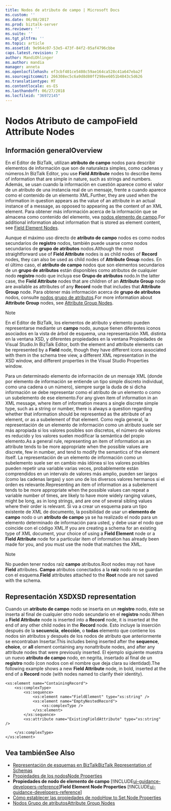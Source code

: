 ```yaml
---
title: Nodos de atributo de campo | Microsoft Docs
ms.custom: ''
ms.date: 06/08/2017
ms.prod: biztalk-server
ms.reviewer: ''
ms.suite: ''
ms.tgt_pltfrm: ''
ms.topic: article
ms.assetid: 9e964c07-53e5-473f-84f2-05af4796cbbe
caps.latest.revision: 7
author: MandiOhlinger
ms.author: mandia
manager: anneta
ms.openlocfilehash: ef3cbf401ce5408c59ae164ca528c41a647eba2f
ms.sourcegitcommit: 266308ec5c6a9d8d80ff298ee6051b4843c5d626
ms.translationtype: MT
ms.contentlocale: es-ES
ms.lasthandoff: 06/27/2018
ms.locfileid: "36972145"
---
```

# <a name="field-attribute-nodes"></a><span data-ttu-id="4e449-102">Nodos Atributo de campo</span><span class="sxs-lookup"><span data-stu-id="4e449-102">Field Attribute Nodes</span></span>

## <a name="overview"></a><span data-ttu-id="4e449-103">Información general</span><span class="sxs-lookup"><span data-stu-id="4e449-103">Overview</span></span>
<span data-ttu-id="4e449-104">En el Editor de BizTalk, utilizan **atributo de campo** nodos para describir elementos de información que son de naturaleza simples, como cadenas y números.</span><span class="sxs-lookup"><span data-stu-id="4e449-104">In BizTalk Editor, you use **Field Attribute** nodes to describe items of information that are simple in nature, such as strings and numbers.</span></span> <span data-ttu-id="4e449-105">Además, se usan cuando la información en cuestión aparece como el valor de un atributo de una instancia real de un mensaje, frente a cuando aparece como el contenido de un elemento XML.</span><span class="sxs-lookup"><span data-stu-id="4e449-105">Further, they are used when the information in question appears as the value of an attribute in an actual instance of a message, as opposed to appearing as the content of an XML element.</span></span> <span data-ttu-id="4e449-106">Para obtener más información acerca de la información que se almacena como contenido del elemento, vea [nodos elemento de campo](../core/field-element-nodes.md).</span><span class="sxs-lookup"><span data-stu-id="4e449-106">For additional information about information that is stored as element content, see [Field Element Nodes](../core/field-element-nodes.md).</span></span>  

 <span data-ttu-id="4e449-107">Aunque el máximo uso directo de **atributo de campo** nodos es como nodos secundarios de **registro** nodos, también puede usarse como nodos secundarios de **grupo de atributos** nodos.</span><span class="sxs-lookup"><span data-stu-id="4e449-107">Although the most straightforward use of **Field Attribute** nodes is as child nodes of **Record** nodes, they can also be used as child nodes of **Attribute Group** nodes.</span></span> <span data-ttu-id="4e449-108">En el último caso, el **atributo de campo** nodos que son elementos secundarios de un **grupo de atributos** están disponibles como atributos de cualquier nodo **registro** nodo que incluya ese  **Grupo de atributos** nodo.</span><span class="sxs-lookup"><span data-stu-id="4e449-108">In the latter case, the **Field Attribute** nodes that are children of an **Attribute Group** node are available as attributes of any **Record** node that includes that **Attribute Group** node.</span></span> <span data-ttu-id="4e449-109">Para obtener más información acerca de **grupo de atributos** nodos, consulte [nodos grupo de atributos](../core/attribute-group-nodes.md).</span><span class="sxs-lookup"><span data-stu-id="4e449-109">For more information about **Attribute Group** nodes, see [Attribute Group Nodes](../core/attribute-group-nodes.md).</span></span>  

> [!NOTE]
>  <span data-ttu-id="4e449-110">En el Editor de BizTalk, los elementos de atributo y elemento pueden representarse mediante un **campo** nodo, aunque tienen diferentes iconos asociados en la vista de árbol de esquema, una representación XML distinta en la ventana XSD, y diferentes propiedades en la ventana Propiedades de Visual Studio.</span><span class="sxs-lookup"><span data-stu-id="4e449-110">In BizTalk Editor, both the element and attribute elements can be represented by a **Field** node, though they have different icons associated with them in the schema tree view, a different XML representation in the XSD window, and different properties in the Visual Studio Properties window.</span></span>  

 <span data-ttu-id="4e449-111">Para un determinado elemento de información de un mensaje XML (donde por elemento de información se entiende un tipo simple discreto individual, como una cadena o un número), siempre surge la duda de si dicha información se debe representar como el atributo de un elemento o como un subelemento de ese elemento.</span><span class="sxs-lookup"><span data-stu-id="4e449-111">For any given item of information in an XML message, where item of information means a single discrete simple type, such as a string or number, there is always a question regarding whether that information should be represented as the attribute of an element, or as a subelement of that element.</span></span> <span data-ttu-id="4e449-112">Como regla general, la representación de un elemento de información como un atributo suele ser más apropiada si los valores posibles son discretos, el número de valores es reducido y los valores suelen modificar la semántica del propio elemento.</span><span class="sxs-lookup"><span data-stu-id="4e449-112">As a general rule, representing an item of information as an attribute tends to be more appropriate when the possible values are discrete, few in number, and tend to modify the semantics of the element itself.</span></span> <span data-ttu-id="4e449-113">La representación de un elemento de información como un subelemento suele ser en cambio más idónea si los valores posibles pueden repetir una variable varias veces, probablemente están comprendidos en un intervalo de valores más amplio, pueden ser largos (como las cadenas largas) y son uno de los diversos valores hermanos si el orden es relevante.</span><span class="sxs-lookup"><span data-stu-id="4e449-113">Representing an item of information as a subelement tends to be more appropriate when the possible values can repeat a variable number of times, are likely to have more widely ranging values, might be long, as in long strings, and are one of several sibling values where their order is relevant.</span></span> <span data-ttu-id="4e449-114">Si va a crear un esquema para un tipo existente de XML de documento, la posibilidad de usar un **elemento de campo** nodo o un **atributo de campo** ya se ha realizado el nodo para un elemento determinado de información para usted, y debe usar el nodo que coincide con el código XML.</span><span class="sxs-lookup"><span data-stu-id="4e449-114">If you are creating a schema for an existing type of XML document, your choice of using a **Field Element** node or a **Field Attribute** node for a particular item of information has already been made for you, and you must use the node that matches the XML.</span></span>  

> [!NOTE]
>  <span data-ttu-id="4e449-115">No pueden tener nodos raíz **campo** atributos.</span><span class="sxs-lookup"><span data-stu-id="4e449-115">Root nodes may not have **Field** attributes.</span></span> <span data-ttu-id="4e449-116">**Campo** atributos conectados a la **raíz** nodo no se guardan con el esquema.</span><span class="sxs-lookup"><span data-stu-id="4e449-116">**Field** attributes attached to the **Root** node are not saved with the schema.</span></span>  

## <a name="xsd-representation"></a><span data-ttu-id="4e449-117">Representación XSD</span><span class="sxs-lookup"><span data-stu-id="4e449-117">XSD representation</span></span>  
 <span data-ttu-id="4e449-118">Cuando un **atributo de campo** nodo se inserta en un **registro** nodo, éste se inserta al final de cualquier otro nodo secundario en el **registro** nodo.</span><span class="sxs-lookup"><span data-stu-id="4e449-118">When a **Field Attribute** node is inserted into a **Record** node, it is inserted at the end of any other child nodes in the **Record** node.</span></span> <span data-ttu-id="4e449-119">Esto incluye la inserción después de la **secuencia**, **elección**, o **todas** elemento que contiene los nodos sin atributos y después de los nodos de atributo que anteriormente se encontraban Insertar.</span><span class="sxs-lookup"><span data-stu-id="4e449-119">This includes being inserted after the **sequence**, **choice**, or **all** element containing any nonattribute nodes, and after any attribute nodes that were previously inserted.</span></span> <span data-ttu-id="4e449-120">El ejemplo siguiente muestra un nuevo **atributo de campo** nodo, en negrita, insertado al final de un **registro** nodo (con nodos con el nombre que deja clara su identidad).</span><span class="sxs-lookup"><span data-stu-id="4e449-120">The following example shows a new **Field Attribute** node, in bold, inserted at the end of a **Record** node (with nodes named to clarify their identity).</span></span>  

```  
<xs:element name="ContainingRecord">  
    <xs:complexType>  
        <xs:sequence>  
            <xs:element name="FieldElement" type="xs:string" />  
            <xs:element name="EmptyNestedRecord">  
                <xs:complexType />  
            </xs:element>  
        </xs:sequence>  
        <xs:attribute name="ExistingFieldAttribute" type="xs:string" />  

    </xs:complexType>  
</xs:element>  

```  

## <a name="see-also"></a><span data-ttu-id="4e449-121">Vea también</span><span class="sxs-lookup"><span data-stu-id="4e449-121">See Also</span></span>  
- [<span data-ttu-id="4e449-122">Representación de esquemas en BizTalk</span><span class="sxs-lookup"><span data-stu-id="4e449-122">BizTalk Representation of Schemas</span></span>](../core/biztalk-representation-of-schemas.md)   
- [<span data-ttu-id="4e449-123">Propiedades de los nodos</span><span class="sxs-lookup"><span data-stu-id="4e449-123">Node Properties</span></span>](../core/node-properties.md)   
- <span data-ttu-id="4e449-124">**Propiedades de nodo de elemento de campo** [!INCLUDE[ui-guidance-developers-reference](../includes/ui-guidance-developers-reference.md)]</span><span class="sxs-lookup"><span data-stu-id="4e449-124">**Field Element Node Properties** [!INCLUDE[ui-guidance-developers-reference](../includes/ui-guidance-developers-reference.md)]</span></span>  
- [<span data-ttu-id="4e449-125">Cómo establecer las propiedades de nodo</span><span class="sxs-lookup"><span data-stu-id="4e449-125">How to Set Node Properties</span></span>](../core/how-to-set-node-properties.md)   
- [<span data-ttu-id="4e449-126">Nodos Grupo de atributos</span><span class="sxs-lookup"><span data-stu-id="4e449-126">Attribute Group Nodes</span></span>](../core/attribute-group-nodes.md)
